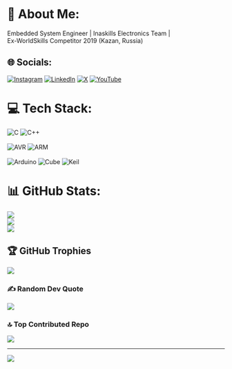# 💫 About Me:
Embedded System Engineer | Inaskills Electronics Team | <br>Ex-WorldSkills Competitor 2019 (Kazan, Russia)


## 🌐 Socials:
[![Instagram](https://img.shields.io/badge/Instagram-%23E4405F.svg?logo=Instagram&logoColor=white)](https://instagram.com/khoirulgunder) [![LinkedIn](https://img.shields.io/badge/LinkedIn-%230077B5.svg?logo=linkedin&logoColor=white)](https://linkedin.com/in/khoirulgunder) [![X](https://img.shields.io/badge/X-black.svg?logo=X&logoColor=white)](https://x.com/khoirul_gunder) [![YouTube](https://img.shields.io/badge/YouTube-%23FF0000.svg?logo=YouTube&logoColor=white)](https://youtube.com/@createme_id) 

# 💻 Tech Stack:
![C](https://img.shields.io/badge/c-%2300599C.svg?style=for-the-badge&logo=c&logoColor=white) ![C++](https://img.shields.io/badge/c++-%2300599C.svg?style=for-the-badge&logo=c%2B%2B&logoColor=white)<br/><br/>
![AVR](https://img.shields.io/badge/-AVR-B7178C?style=for-the-badge) 
![ARM](https://img.shields.io/badge/-ARM-0091BD?style=for-the-badge&logo=arm&logoColor=white)<br/><br/>
![Arduino](https://img.shields.io/badge/-Arduino-00979D?style=for-the-badge&logo=Arduino&logoColor=white) 
![Cube](https://img.shields.io/badge/-Cube-03234B?style=for-the-badge&logo=stmicroelectronics)
![Keil](https://img.shields.io/badge/-arm_keil-394049?style=for-the-badge&logo=armkeil)
# 📊 GitHub Stats:
![](https://github-readme-stats.vercel.app/api?username=khoirulabdulloh&theme=react&hide_border=false&include_all_commits=false&count_private=false)<br/>
![](https://github-readme-streak-stats.herokuapp.com/?user=khoirulabdulloh&theme=react&hide_border=false)<br/>
![](https://github-readme-stats.vercel.app/api/top-langs/?username=khoirulabdulloh&theme=react&hide_border=false&include_all_commits=false&count_private=false&layout=compact)

## 🏆 GitHub Trophies
![](https://github-profile-trophy.vercel.app/?username=khoirulabdulloh&theme=radical&no-frame=false&no-bg=true&margin-w=4)

### ✍️ Random Dev Quote
![](https://quotes-github-readme.vercel.app/api?type=horizontal&theme=radical)

### 🔝 Top Contributed Repo
![](https://github-contributor-stats.vercel.app/api?username=khoirulabdulloh&limit=5&theme=dark&combine_all_yearly_contributions=true)

---
[![](https://visitcount.itsvg.in/api?id=khoirulabdulloh&icon=0&color=0)](https://visitcount.itsvg.in)

<!-- Proudly created with GPRM ( https://gprm.itsvg.in ) -->
